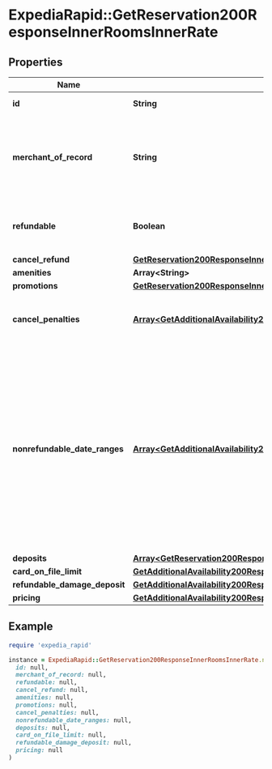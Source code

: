 # ExpediaRapid::GetReservation200ResponseInnerRoomsInnerRate

## Properties

| Name | Type | Description | Notes |
| ---- | ---- | ----------- | ----- |
| **id** | **String** | The id of the rate. | [optional] |
| **merchant_of_record** | **String** | * &#x60;expedia&#x60; - Payment is taken by Expedia. * &#x60;property&#x60; - Payment is taken by the property.  | [optional] |
| **refundable** | **Boolean** | Indicates whether the itinerary is refundable or not. | [optional] |
| **cancel_refund** | [**GetReservation200ResponseInnerRoomsInnerRateCancelRefund**](GetReservation200ResponseInnerRoomsInnerRateCancelRefund.md) |  | [optional] |
| **amenities** | **Array&lt;String&gt;** |  | [optional] |
| **promotions** | [**GetReservation200ResponseInnerRoomsInnerRatePromotions**](GetReservation200ResponseInnerRoomsInnerRatePromotions.md) |  | [optional] |
| **cancel_penalties** | [**Array&lt;GetAdditionalAvailability200ResponseInnerRoomsInnerRatesInnerCancelPenaltiesInner&gt;**](GetAdditionalAvailability200ResponseInnerRoomsInnerRatesInnerCancelPenaltiesInner.md) | The cancel penalties associated with the itinerary. | [optional] |
| **nonrefundable_date_ranges** | [**Array&lt;GetAdditionalAvailability200ResponseInnerRoomsInnerRatesInnerNonrefundableDateRangesInner&gt;**](GetAdditionalAvailability200ResponseInnerRoomsInnerRatesInnerNonrefundableDateRangesInner.md) | A list of date exceptions. Dates within these ranges provide no refund on cancellation, regardless of cancel penalty windows. Nonrefundable range begins at 00:00:00 on the start date, and ends at 23:59:59 on the end date, in the local time zone of the property.  | [optional] |
| **deposits** | [**Array&lt;GetReservation200ResponseInnerRoomsInnerRateDepositsInner&gt;**](GetReservation200ResponseInnerRoomsInnerRateDepositsInner.md) |  | [optional] |
| **card_on_file_limit** | [**GetAdditionalAvailability200ResponseInnerRoomsInnerRatesInnerOccupancyPricingValueTotalsInclusiveBillableCurrency**](GetAdditionalAvailability200ResponseInnerRoomsInnerRatesInnerOccupancyPricingValueTotalsInclusiveBillableCurrency.md) |  | [optional] |
| **refundable_damage_deposit** | [**GetAdditionalAvailability200ResponseInnerRoomsInnerRatesInnerOccupancyPricingValueTotalsInclusiveBillableCurrency**](GetAdditionalAvailability200ResponseInnerRoomsInnerRatesInnerOccupancyPricingValueTotalsInclusiveBillableCurrency.md) |  | [optional] |
| **pricing** | [**GetAdditionalAvailability200ResponseInnerRoomsInnerRatesInnerOccupancyPricingValue**](GetAdditionalAvailability200ResponseInnerRoomsInnerRatesInnerOccupancyPricingValue.md) |  | [optional] |

## Example

```ruby
require 'expedia_rapid'

instance = ExpediaRapid::GetReservation200ResponseInnerRoomsInnerRate.new(
  id: null,
  merchant_of_record: null,
  refundable: null,
  cancel_refund: null,
  amenities: null,
  promotions: null,
  cancel_penalties: null,
  nonrefundable_date_ranges: null,
  deposits: null,
  card_on_file_limit: null,
  refundable_damage_deposit: null,
  pricing: null
)
```

